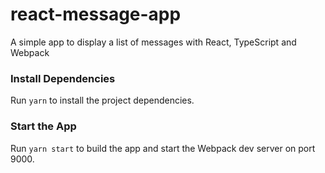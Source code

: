 # react-message-app

A simple app to display a list of messages with React, TypeScript and Webpack

### Install Dependencies

Run `yarn` to install the project dependencies.

### Start the App

Run `yarn start` to build the app and start the Webpack dev server on port 9000.

